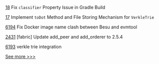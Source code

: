 
[18](https://github.com/hyperledger/besu-verkle-trie/pull/18) Fix `classifier` Property Issue in Gradle Build

[17](https://github.com/hyperledger/besu-verkle-trie/pull/17) Implement `toDot` Method and File Storing Mechanism for `VerkleTrie`

[6194](https://github.com/hyperledger/besu/pull/6194) Fix Docker image name clash between Besu and evmtool

[2431](https://github.com/hyperledger/bevel/pull/2431) [fabric] Update add_peer and add_orderer to 2.5.4

[6193](https://github.com/hyperledger/besu/pull/6193) verkle trie integration


[See more >>>](https://start-here.hyperledger.org/pull-requests)
